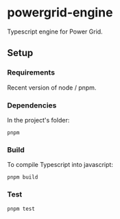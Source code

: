 # powergrid-engine

Typescript engine for Power Grid.

## Setup

### Requirements

Recent version of node / pnpm.

### Dependencies

In the project's folder:

```
pnpm
```

### Build

To compile Typescript into javascript:

```
pnpm build
```

### Test

```
pnpm test
```
